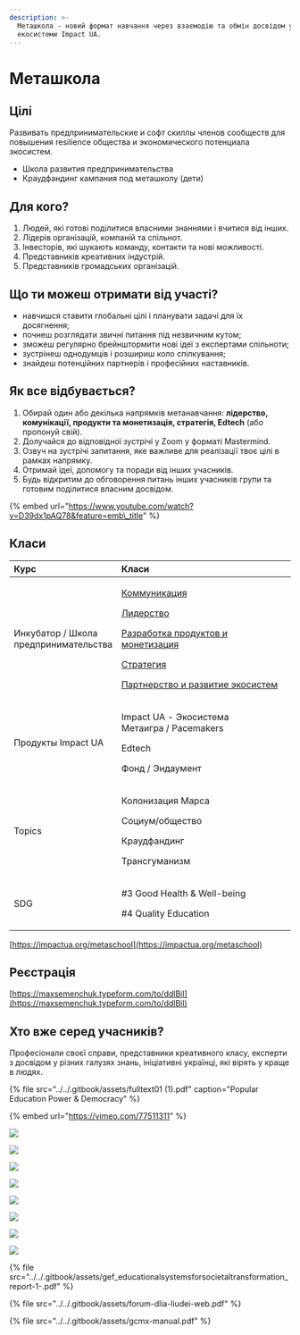 ```yaml
---
description: >-
  Меташкола - новий формат навчання через взаємодію та обмін досвідом учасників
  екосистеми Impact UA.
---
```


# Меташкола

## Цілі 

Развивать предпринимательские и софт скиллы членов сообществ для повышения resilience общества и экономического потенциала экосистем.

* Школа развития предпринимательства
* Краудфандинг кампания под меташколу \(дети\)

## **Для кого?**

1. Людей, які готові поділитися власними знаннями і вчитися від інших.
2. Лідерів організацій, компаній та спільнот.
3. Інвесторів, які шукають команду, контакти та нові можливості.
4. Представників креативних індустрій.
5. Представників громадських організацій.

## **Що ти можеш отримати від участі?**

* навчишся ставити глобальні цілі і планувати задачі для їх досягнення;
* почнеш розглядати звичні питання під незвичним кутом;
* зможеш регулярно брейнштормити нові ідеї з експертами спільноти;
* зустрінеш однодумців і розшириш коло спілкування;
* знайдеш потенційних партнерів і професійних наставників.

## **Як все відбувається?**

1. Обирай один або декілька напрямків метанавчання: **лідерство, комунікації, продукти та монетизація, стратегія, Edtech** \(або пропонуй свій\).
2. Долучайся до відповідної зустрічі у Zoom у форматі Mastermind.
3. Озвуч на зустрічі запитання, яке важливе для реалізації твоє цілі в рамках напрямку.
4. Отримай ідеї, допомогу та поради від інших учасників.
5. Будь відкритим до обговорення питань інших учасників групи та готовим поділитися власним досвідом.

{% embed url="https://www.youtube.com/watch?v=D39dx1pAQ78&feature=emb\_title" %}

## **Класи**

<table>
  <thead>
    <tr>
      <th style="text-align:left">&#x41A;&#x443;&#x440;&#x441;</th>
      <th style="text-align:left">&#x41A;&#x43B;&#x430;&#x441;&#x438;</th>
    </tr>
  </thead>
  <tbody>
    <tr>
      <td style="text-align:left">&#x418;&#x43D;&#x43A;&#x443;&#x431;&#x430;&#x442;&#x43E;&#x440; / &#x428;&#x43A;&#x43E;&#x43B;&#x430;
        <br
        />&#x43F;&#x440;&#x435;&#x434;&#x43F;&#x440;&#x438;&#x43D;&#x438;&#x43C;&#x430;&#x442;&#x435;&#x43B;&#x44C;&#x441;&#x442;&#x432;&#x430;</td>
      <td
      style="text-align:left">
        <p><a href="../../metashkola/kommunikaciya/">&#x41A;&#x43E;&#x43C;&#x43C;&#x443;&#x43D;&#x438;&#x43A;&#x430;&#x446;&#x438;&#x44F;</a>
        </p>
        <p><a href="../../metashkola/liderstvo/">&#x41B;&#x438;&#x434;&#x435;&#x440;&#x441;&#x442;&#x432;&#x43E;</a>
        </p>
        <p><a href="../../metashkola/razrabotka-produktov/">&#x420;&#x430;&#x437;&#x440;&#x430;&#x431;&#x43E;&#x442;&#x43A;&#x430; &#x43F;&#x440;&#x43E;&#x434;&#x443;&#x43A;&#x442;&#x43E;&#x432; &#x438; &#x43C;&#x43E;&#x43D;&#x435;&#x442;&#x438;&#x437;&#x430;&#x446;&#x438;&#x44F;</a>
        </p>
        <p><a href="../../metashkola/strategiya/">&#x421;&#x442;&#x440;&#x430;&#x442;&#x435;&#x433;&#x438;&#x44F;</a>
        </p>
        <p><a href="../../metashkola/rozvitok-ekosistem/">&#x41F;&#x430;&#x440;&#x442;&#x43D;&#x435;&#x440;&#x441;&#x442;&#x432;&#x43E; &#x438; &#x440;&#x430;&#x437;&#x432;&#x438;&#x442;&#x438;&#x435; &#x44D;&#x43A;&#x43E;&#x441;&#x438;&#x441;&#x442;&#x435;&#x43C;</a>
        </p>
        </td>
    </tr>
    <tr>
      <td style="text-align:left">&#x41F;&#x440;&#x43E;&#x434;&#x443;&#x43A;&#x442;&#x44B; Impact UA</td>
      <td
      style="text-align:left">
        <p>Impact UA - &#x42D;&#x43A;&#x43E;&#x441;&#x438;&#x441;&#x442;&#x435;&#x43C;&#x430;
          <br
          />&#x41C;&#x435;&#x442;&#x430;&#x438;&#x433;&#x440;&#x430; / Pacemakers</p>
        <p>Edtech</p>
        <p>&#x424;&#x43E;&#x43D;&#x434; / &#x42D;&#x43D;&#x434;&#x430;&#x443;&#x43C;&#x435;&#x43D;&#x442;</p>
        </td>
    </tr>
    <tr>
      <td style="text-align:left">Topics</td>
      <td style="text-align:left">
        <p>&#x41A;&#x43E;&#x43B;&#x43E;&#x43D;&#x438;&#x437;&#x430;&#x446;&#x438;&#x44F;
          &#x41C;&#x430;&#x440;&#x441;&#x430;</p>
        <p>&#x421;&#x43E;&#x446;&#x438;&#x443;&#x43C;/&#x43E;&#x431;&#x449;&#x435;&#x441;&#x442;&#x432;&#x43E;</p>
        <p>&#x41A;&#x440;&#x430;&#x443;&#x434;&#x444;&#x430;&#x43D;&#x434;&#x438;&#x43D;&#x433;</p>
        <p>&#x422;&#x440;&#x430;&#x43D;&#x441;&#x433;&#x443;&#x43C;&#x430;&#x43D;&#x438;&#x437;&#x43C;</p>
      </td>
    </tr>
    <tr>
      <td style="text-align:left">SDG</td>
      <td style="text-align:left">
        <p>#3 Good Health &amp; Well-being</p>
        <p>#4 Quality Education</p>
      </td>
    </tr>
  </tbody>
</table>

[https://impactua.org/metaschool](https://impactua.org/metaschool)

## Реєстрація

[https://maxsemenchuk.typeform.com/to/ddlBil](https://maxsemenchuk.typeform.com/to/ddlBil)

## **Хто вже серед учасників?**

Професіонали своєї справи, представники креативного класу, експерти з досвідом у різних галузях знань, ініціативні українці, які вірять у краще в людях.

{% file src="../../.gitbook/assets/fulltext01 \(1\).pdf" caption="Popular Education Power & Democracy" %}

{% embed url="https://vimeo.com/77511311" %}

![](../../.gitbook/assets/image%20%28133%29.png)

![](../../.gitbook/assets/image%20%28132%29.png)

![](../../.gitbook/assets/image%20%28135%29.png)

![](../../.gitbook/assets/image%20%28136%29.png)

![](../../.gitbook/assets/image%20%28138%29.png)

![](../../.gitbook/assets/image%20%28137%29.png)

![](../../.gitbook/assets/image%20%28134%29.png)

![](../../.gitbook/assets/image%20%28131%29.png)

{% file src="../../.gitbook/assets/gef\_educationalsystemsforsocietaltransformation\_report-1-.pdf" %}

{% file src="../../.gitbook/assets/forum-dlia-liudei-web.pdf" %}

{% file src="../../.gitbook/assets/gcmx-manual.pdf" %}

